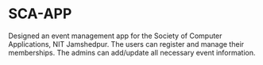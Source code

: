 # SCA-APP

Designed an event management app for the Society of Computer Applications, NIT Jamshedpur. The users can register and manage their memberships. The admins can add/update all necessary event information.
